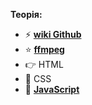 **Теорія:**

* ⚡ **[wiki Github](https://github.com/ViktorWEBS/wiki/wiki/wiki-github/)**
* ⭐️ **[ffmpeg](https://github.com/ViktorWEBS/ffmpeg/wiki/_Sidebar-Menu-ffmpeg/)**
* 👉 HTML
* 🔔 CSS
* 🌟 **[JavaScript](https://github.com/ViktorWEBS/JavaScript/wiki/_Sidebar-Menu/)**
